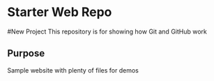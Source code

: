 # Starter Web Repo
#New Project
This repository is for showing how Git and GitHub work

## Purpose

Sample website with plenty of files for demos